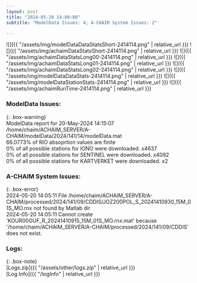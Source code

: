 ```yaml
---
layout: post
title: "2024-05-20 14:00:00"
subtitle: "ModelData Issues: 4; A-CHAIM System Issues: 2"

---
```


![]({{ "/assets/img/modelDataDataStatsShort-2414114.png" | relative_url }})
![]({{ "/assets/img/achaimDataStatsShort-2414114.png" | relative_url }})
![]({{ "/assets/img/achaimDataStatsLong00-2414114.png" | relative_url }})
![]({{ "/assets/img/achaimDataStatsLong01-2414114.png" | relative_url }})
![]({{ "/assets/img/achaimDataStatsLong02-2414114.png" | relative_url }})
![]({{ "/assets/img/modelDataDataStats-2414114.png" | relative_url }})
![]({{ "/assets/img/modelDataStationStats-2414114.png" | relative_url }})
![]({{ "/assets/img/achaimRunTime-2414114.png" | relative_url }})


### ModelData Issues:  
  
{: .box-warning}  
 ModelData report for 20-May-2024 14:15:07   
 /home/chaim/ACHAIM_SERVER/A-CHAIM/modelData/2024/141/14/modelData.mat   
 66.0773% of RIO absoprtion values are finite   
 0% of all possible stations for IONO were downloaded. x4637   
 0% of all possible stations for SENTINEL were downloaded. x4092   
 0% of all possible stations for KARTVERKET were downloaded. x2   
  
### A-CHAIM System Issues:  
  
{: .box-error}  
2024-05-20 14:05:11 File /home/chaim/ACHAIM_SERVER/A-CHAIM/processed/2024/141/09/CDDIS/JOZ200POL_S_20241410930_15M_01S_MO.rnx not found by Matlab dir  
2024-05-20 14:05:11 Cannot create 'KOUR00GUF_R_20241410915_15M_01S_MO.rnx.mat' because '/home/chaim/ACHAIM_SERVER/A-CHAIM/processed/2024/141/09/CDDIS' does not exist.  

### Logs:  
  
{: .box-note}  
[Logs.zip]({{ "/assets/other/logs.zip" | relative_url }})  
[Log Info]({{ "/logInfo" | relative_url }})  
